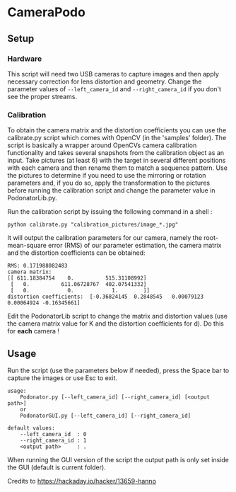 # CameraPodo

## Setup

### Hardware

This script will need two USB cameras to capture images and then apply necessary correction for lens distortion and geometry. Change the parameter values of ```--left_camera_id``` and ```--right_camera_id``` if you don't see the proper streams.

### Calibration
To obtain the camera matrix and the distortion coefficients you can use the calibrate.py script which comes with OpenCV (in the 'samples' folder). The script is basically a wrapper around OpenCVs camera calibration functionality and takes several snapshots from the calibration object as an input. Take pictures (at least 6) with the target in several different positions with each camera and then rename them to match a sequence pattern. Use the pictures to determine if you need to use the mirroring or rotation parameters and, if you do so, apply the transformation to the pictures before running the calibration script and change the parameter value in PodonatorLib.py.

Run the calibration script by issuing the following command in a shell :
```
python calibrate.py "calibration_pictures/image_*.jpg"
```

It will output the calibration parameters for our camera, namely the root-mean-square error (RMS) of our parameter estimation, the camera matrix and the distortion coefficients can be obtained:
```
RMS: 0.171988082483
camera matrix:
[[ 611.18384754    0.          515.31108992]
 [   0.          611.06728767  402.07541332]
 [   0.            0.            1.        ]]
distortion coefficients:  [-0.36824145  0.2848545   0.00079123  0.00064924 -0.16345661]
```

Edit the PodonatorLib script to change the matrix and distortion values (use the camera matrix value for K and the distortion coefficients for d). Do this for __each__ camera !

## Usage
Run the script (use the parameters below if needed), press the Space bar to capture the images or use Esc to exit.
```
usage:
    Podonator.py [--left_camera_id] [--right_camera_id] [<output path>]
    or
    PodonatorGUI.py [--left_camera_id] [--right_camera_id]

default values:
    --left_camera_id  : 0
    --right_camera_id : 1
    <output path>     : .
```

When running the GUI version of the script the output path is only set inside the GUI (default is current folder).

Credits to https://hackaday.io/hacker/13659-hanno
